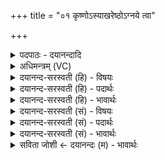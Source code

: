 +++
title = "०१ कृष्णोऽस्याखरेष्ठोऽग्नये त्वा"

+++
<details><summary>पदपाठः - दयानन्दादि</summary>

कृष्णः॑। अ॒सि॒। आ॒ख॒रे॒ष्ठः। आ॒ख॒रे॒स्थ इत्या॑खरे॒ऽस्थः। अ॒ग्नये॑। त्वा॒। जुष्ट॑म्। प्र। उ॒क्षा॒मि॒। वेदिः॑। अ॒सि॒। ब॒र्हिषे॑। त्वा॒। जुष्टा॑म्। प्र। उ॒क्षा॒मि॒। ब॒र्हिः। अ॒सि॒। स्रु॒ग्भ्य इति स्रु॒क्ऽभ्यः। त्वा॒। जुष्ट॑म्। प्र। उ॒क्षा॒मि॒। १।
</details>

<details><summary>अधिमन्त्रम् (VC)</summary>

- यज्ञो देवता
- परमेष्ठी प्रजापतिर्ऋषिः
- निचृत् पङ्क्तिः
- पञ्चमः
</details>

<details><summary>दयानन्द-सरस्वती (हि) - विषयः</summary>

अब दूसरे अध्याय में परमेश्वर ने उन विद्याओं की सिद्धि करने के लिये विशेष विद्याओं का प्रकाश किया है कि जो-जो प्रथम अध्याय में प्राणियों के सुख के लिये प्रकाशित की हैं। उन में से वेद आदि पदार्थों के बनाने को हस्तक्रियाओं के सहित विद्याओं के प्रकार प्रकाशित किये हैं, उन में से प्रथम मन्त्र में यज्ञ सिद्ध करने के लिये साधन अर्थात् उनकी सिद्धि के निमित्त कहे हैं।
</details>

<details><summary>दयानन्द-सरस्वती (हि) - पदार्थः</summary>

पदार्थान्वयभाषाः -  जिस कारण यह यज्ञ (आखरेष्ठः) वेदी की रचना से खुदे हुए स्थान में स्थिर होकर (कृष्णः) भौतिक अग्नि से छिन्न अर्थात् सूक्ष्मरूप और पवन के गुणों से आकर्षण को प्राप्त (असि) होता है, इससे मैं (अग्नये) भौतिक अग्नि के बीच में हवन करने के लिये (जुष्टम्) प्रीति के साथ शुद्ध किये हुए (त्वा) उस यज्ञ अर्थात् होम की सामग्री को (प्रोक्षामि) घी आदि पदार्थों से सींचकर शुद्ध करता हूँ और जिस कारण यह (वेदिः) वेदी अन्तरिक्ष में स्थित (असि) होती है, इससे मैं (बर्हिषे) होम किये हुए पदार्थों को अन्तरिक्ष में पहुँचाने के लिये (जुष्टाम्) प्रीति से सम्पादन की हुई (त्वा) उस वेदि को (प्रोक्षामि) अच्छे प्रकार घी आदि पदार्थों से सींचता हूँ तथा जिस कारण यह (बर्हिः) जल अन्तरिक्ष में स्थिर होकर पदार्थों की शुद्धि करानेवाला (असि) होता है, इससे (त्वा) उसकी शुद्धि के लिये जो कि शुद्ध किया हुआ (जुष्टम्) पुष्टि आदि गुणों को उत्पन्न करनेहारा हवि है, उसको मैं (स्रुग्भ्यः) स्रुवा आदि साधनों से अग्नि में डालने के लिये (प्रोक्षामि) शुद्ध करता हूँ ॥१॥
</details>

<details><summary>दयानन्द-सरस्वती (हि) - भावार्थः</summary>

भावार्थभाषाः -  ईश्वर उपदेश करता है कि सब मनुष्यों को वेदी बनाकर और पात्र आदि होम की सामग्री ले के उस हवि को अच्छी प्रकार शुद्ध कर तथा अग्नि में होम कर के किया हुआ यज्ञ वर्षा के शुद्ध जल से सब ओषधियों को पुष्ट करता है, उस यज्ञ के अनुष्ठान से सब प्राणियों को नित्य सुख देना मनुष्यों का परम धर्म है ॥१॥
</details>

<details><summary>दयानन्द-सरस्वती (सं) - विषयः</summary>

तत्रादौ वेद्यादिरचनमुपदिश्यते ॥
</details>

<details><summary>दयानन्द-सरस्वती (सं) - पदार्थः</summary>

पदार्थान्वयभाषाः -  यतोऽयं यज्ञ आखरेष्ठः कृष्णो[ऽसि] भवति तस्मात् त्वा तमहमग्नये जुष्टं प्रोक्षामि। यत इयं वेदिरन्तरिक्षस्थासि भवति, तस्मादहं त्वा तामिमां बर्हिषे जुष्टां प्रोक्षामि। यत इदं बर्हिरुदकमन्तरिक्षस्थं सच्छुद्धिकारि [असि] भवति, तस्मात् त्वा तच्छोधितं जुष्टं हविः स्रुग्भ्योऽहं प्रोक्षामि ॥१॥
</details>

<details><summary>दयानन्द-सरस्वती (सं) - भावार्थः</summary>

भावार्थभाषाः -  ईश्वर उपदिशति सर्वैर्मनुष्यैर्वेदिं रचयित्वा पात्रादिसामग्रीं गृहीत्वा सम्यक् शोधयित्वा तद्धविरग्नौ हुत्वा कृतो यज्ञः शुद्धेन वृष्टिजलेन सर्वा ओषधीः पोषयति। तेन सर्वे प्राणिनो नित्यं सुखयितव्या इति ॥१॥
</details>

<details><summary>सविता जोशी ← दयानन्दः (म) - भावार्थः</summary>

भावार्थभाषाः -  ईश्वराच्या उपदेशाप्रमाणे सर्व माणसांनी वेदी बनवावी. पात्रे व होमाचे सामान घ्यावे, शुद्ध आहुतीने होम करावा. अशा यज्ञामुळे पर्जन्याची शुद्धी होते. औषधी पुष्ट होतात व अशा यज्ञाच्या अनुष्ठानाने सर्व प्राण्यांना सदैव सुखी करणे हाच माणसाचा श्रेष्ठ धर्म आहे.
</details>